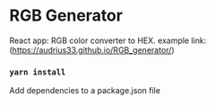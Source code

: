 # RGB Generator

React app: RGB color converter to HEX. 
example link: (https://audrius33.github.io/RGB_generator/)



### `yarn install`

Add dependencies to a package.json file



